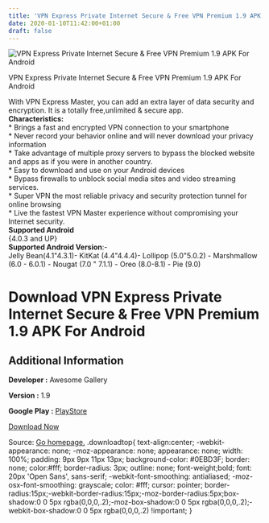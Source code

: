 ```yaml
---
title: 'VPN Express Private Internet Secure & Free VPN Premium 1.9 APK For Android'
date: 2020-01-10T11:42:00+01:00
draft: false
---
```


![VPN Express Private Internet Secure & Free VPN Premium 1.9 APK For Android](https://i0.wp.com/apkhome.net/wp-content/uploads/2020/01/VPN-Express-Private-Internet-Secure-Free-VPN-Premium-1.9.png "VPN Express Private Internet Secure & Free VPN Premium 1.9 APK For Android")

  

VPN Express Private Internet Secure & Free VPN Premium 1.9 APK For Android

With VPN Express Master, you can add an extra layer of data security and encryption. It is a totally free,unlimited & secure app.  
**Characteristics:**  
\* Brings a fast and encrypted VPN connection to your smartphone  
\* Never record your behavior online and will never download your privacy information  
\* Take advantage of multiple proxy servers to bypass the blocked website and apps as if you were in another country.  
\* Easy to download and use on your Android devices  
\* Bypass firewalls to unblock social media sites and video streaming services.  
\* Super VPN the most reliable privacy and security protection tunnel for online browsing  
\* Live the fastest VPN Master experience without compromising your Internet security.  
**Supported Android**  
{4.0.3 and UP}  
**Supported Android Version**:-  
Jelly Bean(4.1"4.3.1)- KitKat (4.4"4.4.4)- Lollipop (5.0"5.0.2) - Marshmallow (6.0 - 6.0.1) - Nougat (7.0 " 7.1.1) - Oreo (8.0-8.1) - Pie (9.0)

Download VPN Express Private Internet Secure & Free VPN Premium 1.9 APK For Android
===================================================================================

Additional Information
----------------------

**Developer :** Awesome Gallery

**Version :** 1.9

**Google Play :** [PlayStore](https://play.google.com/store/apps/details?id=com.awesome.expeditiousvpn&hl=en)

  

[Download Now](https://store4app.co/post/vpn-express-private-internet-secure-amp-free-vpn-premium-1-9-apk-for-android_1578645808)

  
Source: [Go homepage.](https://store4app.co/post/vpn-express-private-internet-secure-amp-free-vpn-premium-1-9-apk-for-android_1578645808) .downloadtop{ text-align:center; -webkit-appearance: none; -moz-appearance: none; appearance: none; width: 100%; padding: 9px 9px 11px 13px; background-color: #0EBD3F; border: none; color:#fff; border-radius: 3px; outline: none; font-weight;bold; font: 20px 'Open Sans', sans-serif; -webkit-font-smoothing: antialiased; -moz-osx-font-smoothing: grayscale; color: #fff; cursor: pointer; border-radius:15px;-webkit-border-radius:15px;-moz-border-radius:5px;box-shadow:0 0 5px rgba(0,0,0,.2);-moz-box-shadow:0 0 5px rgba(0,0,0,.2);-webkit-box-shadow:0 0 5px rgba(0,0,0,.2) !important; }